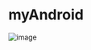 # myAndroid
![image](https://github.com/gwl026596/myAndroid.git/app/src/main/res/mipmap-xxhdpi/demo.gif?raw=true)



